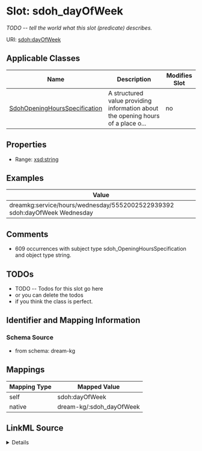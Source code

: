 

# Slot: sdoh_dayOfWeek


_TODO -- tell the world what this slot (predicate) describes._





URI: [sdoh:dayOfWeek](http://schema.org/dayOfWeek)



<!-- no inheritance hierarchy -->





## Applicable Classes

| Name | Description | Modifies Slot |
| --- | --- | --- |
| [SdohOpeningHoursSpecification](../classes/SdohOpeningHoursSpecification.md) | A structured value providing information about the opening hours of a place o... |  no  |







## Properties

* Range: [xsd:string](http://www.w3.org/2001/XMLSchema#string)






## Examples

| Value |
| --- |
| dreamkg:service/hours/wednesday/5552002522939392 sdoh:dayOfWeek Wednesday |

## Comments

* 609 occurrences with subject type sdoh_OpeningHoursSpecification and object type string.

## TODOs

* TODO -- Todos for this slot go here
* or you can delete the todos
* if you think the class is perfect.

## Identifier and Mapping Information







### Schema Source


* from schema: dream-kg




## Mappings

| Mapping Type | Mapped Value |
| ---  | ---  |
| self | sdoh:dayOfWeek |
| native | dream-kg/:sdoh_dayOfWeek |




## LinkML Source

<details>
```yaml
name: sdoh_dayOfWeek
description: TODO -- tell the world what this slot (predicate) describes.
todos:
- TODO -- Todos for this slot go here
- or you can delete the todos
- if you think the class is perfect.
comments:
- 609 occurrences with subject type sdoh_OpeningHoursSpecification and object type
  string.
examples:
- value: dreamkg:service/hours/wednesday/5552002522939392 sdoh:dayOfWeek Wednesday
from_schema: dream-kg
rank: 1000
slot_uri: sdoh:dayOfWeek
alias: sdoh_dayOfWeek
domain_of:
- sdoh_OpeningHoursSpecification
range: string

```
</details>